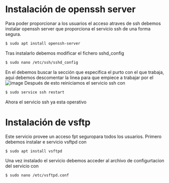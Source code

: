# Instalación de openssh server
Para poder proporcionar a los usuarios el acceso atraves de ssh debemos instalar openssh server que proporciona el servicio ssh de una forma segura.
```bash
$ sudo apt install openssh-server
```
Tras instalarlo debemos modificar el fichero sshd_config
```bash
$ sudo nano /etc/ssh/sshd_config
``` 

En el debemos buscar la sección que especifica el purto con el que trabaja, aqui debemos descomentar la linea para que empiece a trabajar por el 
![image](https://user-images.githubusercontent.com/91255763/220370469-02ef85ff-cd84-44e3-9ac8-c2a8f96bd27a.png)
Después de esto reiniciamos el servicio ssh con
```bash
$ sudo service ssh restart
```
Ahora el servicio ssh ya esta operativo 

# Instalación de vsftp
Este servicio provee un acceso fpt seguropara todos los usuarios. 
Primero debemos instalar e servicio vsftpd con
```bash 
$ sudo apt install vsftpd
```
Una vez instalado el servicio debemos acceder al archivo de configurtacion del servicio con
```bash 
$ sudo nano /etc/vsftpd.conf
```
